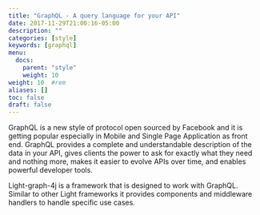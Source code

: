 ```yaml
---
title: "GraphQL - A query language for your API"
date: 2017-11-29T21:00:16-05:00
description: ""
categories: [style]
keywords: [graphql]
menu:
  docs:
    parent: "style"
    weight: 10
weight: 10	#rem
aliases: []
toc: false
draft: false
---
```


GraphQL is a new style of protocol open sourced by Facebook and it is getting popular 
especially in Mobile and Single Page Application as front end. GraphQL provides a 
complete and understandable description of the data in your API, gives clients the 
power to ask for exactly what they need and nothing more, makes it easier to evolve 
APIs over time, and enables powerful developer tools.

Light-graph-4j is a framework that is designed to work with GraphQL. Similar to other 
Light frameworks it provides components and middleware handlers to handle specific use 
cases.

